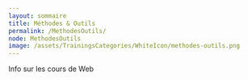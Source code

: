 ```yaml
---
layout: sommaire
title: Méthodes & Outils
permalink: /MethodesOutils/
node: MethodesOutils
image: /assets/TrainingsCategories/WhiteIcon/methodes-outils.png
---
```


Info sur les cours de Web
